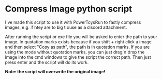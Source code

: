 # Compress Image python script

I´ve made this script to use it with PowerToysRun to fastly compress images, e.g. if htey are to big t ouse as a discord attachment.

After running the script or exe file you will be asked to enter the path to your image.
In quotation marks exists because if you shift + right click a image and then select "Copy as path", the path is in quotation marks.
If you are using the mode without quotation marks, you can just drag´n´drop the image into the cmd windows to give the script the correct path.
Then just press enter and the script will do its work.

**Note: the script will overwrite the original image!**
